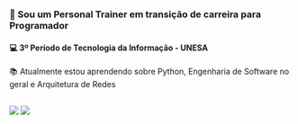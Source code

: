 <h3>💪 Sou um Personal Trainer em transição de carreira para Programador </h3>
<h4>💻 3º Período de Tecnologia da Informação - UNESA </h4>
<p> 📚 Atualmente estou aprendendo sobre Python, Engenharia de Software no geral e Arquitetura de Redes  </p>

##

<div>
<a href = "mailto:viniciusfrancodeoliveira@proton.me" target = "_blank" ><img src="https://img.shields.io/badge/-Gmail-%23333?style=for-the-badge&logo=gmail&logoColor=white" target="_blank"></a>
  <a href="https://www.linkedin.com/in/viniciusfo" target="_blank"> <img src="https://img.shields.io/badge/-LinkedIn-%230077B5?style=for-the-badge&logo=linkedin&logoColor=white" target="_blank"></a> 
</div>
